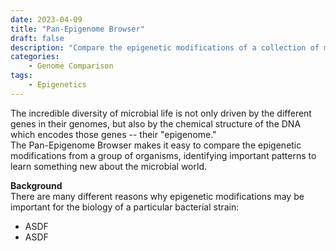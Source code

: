 ```yaml
---
date: 2023-04-09
title: "Pan-Epigenome Browser"
draft: false
description: "Compare the epigenetic modifications of a collection of microbes"
categories:
    - Genome Comparison
tags:
    - Epigenetics
---
```


The incredible diversity of microbial life is not only driven by the different genes in their genomes,
but also by the chemical structure of the DNA which encodes those genes -- their "epigenome."  
The Pan-Epigenome Browser makes it easy to compare the epigenetic modifications from a group of
organisms, identifying important patterns to learn something new about the microbial world.

**Background**  
There are many different reasons why epigenetic modifications may be important for the biology
of a particular bacterial strain:

 - ASDF
 - ASDF
